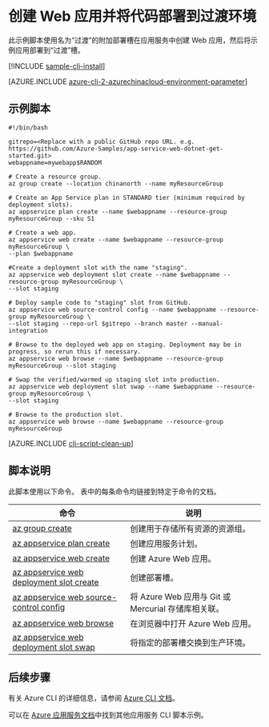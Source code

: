 <properties
    pageTitle="Azure CLI 脚本示例 - 创建 Web 应用并将代码部署到过渡环境 | Azure"
    description="Azure CLI 脚本示例 - 创建 Web 应用并将代码部署到过渡环境"
    services="app-service\web"
    documentationcenter=""
    author="cephalin"
    manager="erikre"
    editor=""
    tags="azure-service-management"
    translationtype="Human Translation" />
<tags
    ms.assetid="2b995dcd-e471-4355-9fda-00babcdb156e"
    ms.service="app-service-web"
    ms.workload="web"
    ms.devlang="na"
    ms.topic="article"
    ms.date="03/20/2017"
    wacn.date="04/24/2017"
    ms.author="cephalin"
    ms.sourcegitcommit="a114d832e9c5320e9a109c9020fcaa2f2fdd43a9"
    ms.openlocfilehash="d5c646d1bebfe10ff988dba3f7fff619716abe77"
    ms.lasthandoff="04/14/2017" />

# <a name="create-a-web-app-and-deploy-code-to-a-staging-environment"></a>创建 Web 应用并将代码部署到过渡环境

此示例脚本使用名为“过渡”的附加部署槽在应用服务中创建 Web 应用，然后将示例应用部署到“过渡”槽。

[!INCLUDE [sample-cli-install](../../includes/sample-cli-install.md)]

[AZURE.INCLUDE [azure-cli-2-azurechinacloud-environment-parameter](../../includes/azure-cli-2-azurechinacloud-environment-parameter.md)]

## <a name="sample-script"></a>示例脚本

    #!/bin/bash

    gitrepo=<Replace with a public GitHub repo URL. e.g. https://github.com/Azure-Samples/app-service-web-dotnet-get-started.git>
    webappname=mywebapp$RANDOM

    # Create a resource group.
    az group create --location chinanorth --name myResourceGroup

    # Create an App Service plan in STANDARD tier (minimum required by deployment slots).
    az appservice plan create --name $webappname --resource-group myResourceGroup --sku S1

    # Create a web app.
    az appservice web create --name $webappname --resource-group myResourceGroup \
    --plan $webappname

    #Create a deployment slot with the name "staging".
    az appservice web deployment slot create --name $webappname --resource-group myResourceGroup \
    --slot staging

    # Deploy sample code to "staging" slot from GitHub.
    az appservice web source-control config --name $webappname --resource-group myResourceGroup \
    --slot staging --repo-url $gitrepo --branch master --manual-integration

    # Browse to the deployed web app on staging. Deployment may be in progress, so rerun this if necessary.
    az appservice web browse --name $webappname --resource-group myResourceGroup --slot staging

    # Swap the verified/warmed up staging slot into production.
    az appservice web deployment slot swap --name $webappname --resource-group myResourceGroup \
    --slot staging

    # Browse to the production slot. 
    az appservice web browse --name $webappname --resource-group myResourceGroup

[AZURE.INCLUDE [cli-script-clean-up](../../includes/cli-script-clean-up.md)]

## <a name="script-explanation"></a>脚本说明

此脚本使用以下命令。 表中的每条命令均链接到特定于命令的文档。

| 命令 | 说明 |
|---|---|
| [az group create](https://docs.microsoft.com/zh-cn/cli/azure/group#create) | 创建用于存储所有资源的资源组。 |
| [az appservice plan create](https://docs.microsoft.com/zh-cn/cli/azure/appservice/plan#create) | 创建应用服务计划。 |
| [az appservice web create](https://docs.microsoft.com/zh-cn/cli/azure/webapp#delete) | 创建 Azure Web 应用。 |
| [az appservice web deployment slot create](https://docs.microsoft.com/zh-cn/cli/azure/webapp/deployment/slot#create) | 创建部署槽。 |
| [az appservice web source-control config](https://docs.microsoft.com/zh-cn/cli/azure/webapp/source-control#config) | 将 Azure Web 应用与 Git 或 Mercurial 存储库相关联。 |
| [az appservice web browse](https://docs.microsoft.com/zh-cn/cli/azure/webapp#browse) | 在浏览器中打开 Azure Web 应用。 |
| [az appservice web deployment slot swap](https://docs.microsoft.com/zh-cn/cli/azure/webapp/deployment/slot#swap) | 将指定的部署槽交换到生产环境。 |

## <a name="next-steps"></a>后续步骤

有关 Azure CLI 的详细信息，请参阅 [Azure CLI 文档](https://docs.microsoft.com/zh-cn/cli/azure/overview)。

可以在 [Azure 应用服务文档](/documentation/articles/app-service-cli-samples/)中找到其他应用服务 CLI 脚本示例。